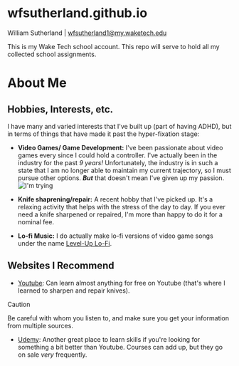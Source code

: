 # wfsutherland.github.io
William Sutherland | wfsutherland1@my.waketech.edu

This is my Wake Tech school account. This repo will serve to hold all my collected school assignments.

# __About Me__

## Hobbies, Interests, etc.
I have many and varied interests that I've built up (part of having ADHD), but in terms of things that have made it past the hyper-fixation stage:

- **Video Games/ Game Development:** I've been passionate about video games every since I could hold a controller. I've actually been in the industry for the past _9 years!_ Unfortunately, the industry is in such a state that I am no longer able to maintain my current trajectory, so I must pursue other options. **_But_** that doesn't mean I've given up my passion.
![I'm trying][nothoughts]

- **Knife shaprening/repair:** A recent hobby that I've picked up. It's a relaxing activity that helps with the stress of the day to day. If you ever need a knife sharpened or repaired, I'm more than happy to do it for a nominal fee.

- **Lo-fi Music:** I do actually make lo-fi versions of video game songs under the name [Level-Up Lo-Fi][Soundcloud link].

## Websites I Recommend
- [Youtube][youtube]: Can learn almost anything for free on Youtube (that's where I learned to sharpen and repair knives).

> [!Caution]
> Be careful with whom you listen to, and make sure you get your information from multiple sources.

- [Udemy][udemy]: Another great place to learn skills if you're looking for something a bit better than Youtube. Courses can add up, but they go on sale _very_ frequently.

<!--Links in order-->
[nothoughts]: C:\Users\wdog0\Pictures\nothoughts.png
[Soundcloud link]: https://soundcloud.com/level-up-lofi-192774113
[youtube]: https://www.youtube.com/
[udemy]: https://www.udemy.com/
